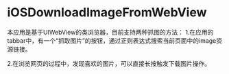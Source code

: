 # iOSDownloadImageFromWebView

本应用是基于UIWebView的类浏览器，目前支持两种抓图的方法：
1.在应用的tabbar中，有一个“抓取图片”的按钮，通过正则表达式搜索当前页面中的image资源链接。

2.在浏览网页的过程中，发现喜欢的图片，可以直接长按触发下载图片操作。
